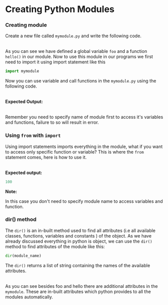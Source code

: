 # Creating Python Modules

### Creating module

Create a new file called `mymodule.py` and write the following code.

|     |     |
| :-- | :-- |

As you can see we have defined a global variable `foo` and a function `hello()` in our module. Now to use this module in our programs we first need to import it using import statement like this

```python
import mymodule
```

Now you can use variable and call functions in the `mymodule.py` using the following code.

|     |     |
| :-- | :-- |

**Expected Output:**

|     |     |
| :-- | :-- |

Remember you need to specify name of module first to access it's variables and functions, failure to so will result in error.

### Using `from` with `import`

Using import statements imports everything in the module, what if you want to access only specific function or variable? This is where the `from` statement comes, here is how to use it.

|     |     |
| :-- | :-- |

**Expected output:**

```python
100
```

**Note:**

In this case you don't need to specify module name to access variables and function.

### dir\(\) method

The `dir()` is an in-built method used to find all attributes \(i.e all available classes, functions, variables and constants \) of the object. As we have already discussed everything in python is object, we can use the `dir()` method to find attributes of the module like this:

```python
dir(module_name)
```

The `dir()` returns a list of string containing the names of the available attributes.

|     |     |
| :-- | :-- |

As you can see besides foo and hello there are additional attributes in the `mymodule`. These are in-built attributes which python provides to all the modules automatically.
